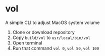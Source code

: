 # vol
A simple CLI to adjust MacOS system volume

1. Clone or download repository
2. Copy `build/vol` to `usr/local/bin/vol`
3. Open terminal
4. Run that command `vol 0`, `vol 50`, `vol 100`
